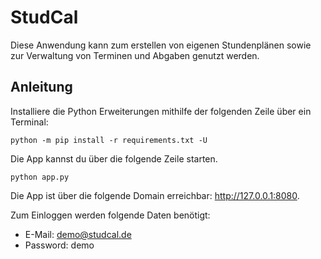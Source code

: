 # StudCal
Diese Anwendung kann zum erstellen von eigenen Stundenplänen sowie zur Verwaltung von Terminen und Abgaben genutzt werden.

## Anleitung
Installiere die Python Erweiterungen mithilfe der folgenden Zeile über ein Terminal:

    python -m pip install -r requirements.txt -U

Die App kannst du über die folgende Zeile starten.

    python app.py

Die App ist über die folgende Domain erreichbar: <http://127.0.0.1:8080>. 

Zum Einloggen werden folgende Daten benötigt:
- E-Mail: demo@studcal.de
- Password: demo